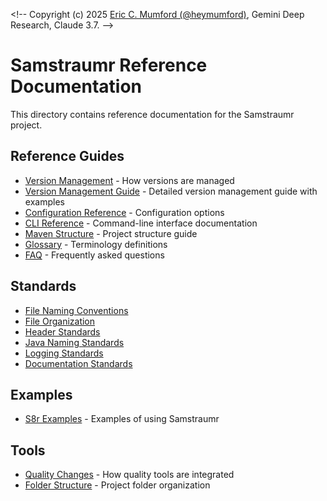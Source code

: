 <\!-- 
Copyright (c) 2025 [Eric C. Mumford (@heymumford)](https://github.com/heymumford), Gemini Deep Research, Claude 3.7.
-->

# Samstraumr Reference Documentation

This directory contains reference documentation for the Samstraumr project.

## Reference Guides

- [Version Management](version-management.md) - How versions are managed
- [Version Management Guide](version-management-guide.md) - Detailed version management guide with examples
- [Configuration Reference](configuration-reference.md) - Configuration options
- [CLI Reference](cli-reference.md) - Command-line interface documentation
- [Maven Structure](maven-structure.md) - Project structure guide
- [Glossary](glossary.md) - Terminology definitions
- [FAQ](f-a-q.md) - Frequently asked questions

## Standards

- [File Naming Conventions](standards/file-naming-conventions.md)
- [File Organization](standards/file-organization.md)
- [Header Standards](standards/header-standards.md)
- [Java Naming Standards](standards/java-naming-standards.md)
- [Logging Standards](standards/logging-standards.md)
- [Documentation Standards](standards/documentation-standards.md)

## Examples

- [S8r Examples](s8r-examples.md) - Examples of using Samstraumr

## Tools

- [Quality Changes](quality-changes.md) - How quality tools are integrated
- [Folder Structure](folder-structure.md) - Project folder organization
